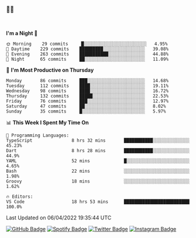 ### 🤙🍺

<!-- <a href="https://github-readme-stats.vercel.app/api?username=hzak2xx&count_private=true&show_icons=true&theme=dracula">
  <img align="center" src="https://github-readme-stats.vercel.app/api?username=hzak2xx&count_private=true&show_icons=true&theme=dracula" />
</a>
</br> -->
</br>

<!--START_SECTION:waka-->
**I'm a Night 🦉** 

```text
🌞 Morning    29 commits     █░░░░░░░░░░░░░░░░░░░░░░░░   4.95% 
🌆 Daytime    229 commits    █████████░░░░░░░░░░░░░░░░   39.08% 
🌃 Evening    263 commits    ███████████░░░░░░░░░░░░░░   44.88% 
🌙 Night      65 commits     ██░░░░░░░░░░░░░░░░░░░░░░░   11.09%

```
📅 **I'm Most Productive on Thursday** 

```text
Monday       86 commits     ███░░░░░░░░░░░░░░░░░░░░░░   14.68% 
Tuesday      112 commits    ████░░░░░░░░░░░░░░░░░░░░░   19.11% 
Wednesday    98 commits     ████░░░░░░░░░░░░░░░░░░░░░   16.72% 
Thursday     132 commits    █████░░░░░░░░░░░░░░░░░░░░   22.53% 
Friday       76 commits     ███░░░░░░░░░░░░░░░░░░░░░░   12.97% 
Saturday     47 commits     ██░░░░░░░░░░░░░░░░░░░░░░░   8.02% 
Sunday       35 commits     █░░░░░░░░░░░░░░░░░░░░░░░░   5.97%

```


📊 **This Week I Spent My Time On** 

```text
💬 Programming Languages: 
TypeScript               8 hrs 32 mins       ███████████░░░░░░░░░░░░░░   45.23% 
Dart                     8 hrs 28 mins       ███████████░░░░░░░░░░░░░░   44.9% 
YAML                     52 mins             █░░░░░░░░░░░░░░░░░░░░░░░░   4.65% 
Bash                     22 mins             ░░░░░░░░░░░░░░░░░░░░░░░░░   1.98% 
Groovy                   18 mins             ░░░░░░░░░░░░░░░░░░░░░░░░░   1.62%

🔥 Editors: 
VS Code                  18 hrs 53 mins      █████████████████████████   100.0%

```


 Last Updated on 06/04/2022 19:35:44 UTC
<!--END_SECTION:waka-->

[![GitHub Badge](https://img.shields.io/badge/GitHub-100000?style=for-the-badge&logo=github&logoColor=white)](https://github.com/hzak2xx)
[![Spotify Badge](https://img.shields.io/badge/Spotify-1ED760?&style=for-the-badge&logo=spotify&logoColor=white)](https://open.spotify.com/user/uf90s6sbbh75a1mt44clkhkvf)
[![Twitter Badge](https://img.shields.io/badge/Twitter-1DA1F2?style=for-the-badge&logo=twitter&logoColor=white)](https://twitter.com/hzak2xx)
[![Instagram Badge](https://img.shields.io/badge/Instagram-E4405F?style=for-the-badge&logo=instagram&logoColor=white)](https://www.instagram.com/hzak2xx/)
